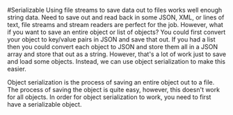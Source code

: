#Serializable
Using file streams to save data out to files works well enough string data. Need to save out and read back in some JSON, XML, or lines of text, file streams and stream readers are perfect for the job. However, what if you want to save an entire object or list of objects? You could first convert your object to key/value pairs in JSON and save that out. If you had a list then you could convert each object to JSON and store them all in a JSON array and store that out as a string. However, that's a lot of work just to save and load some objects. Instead, we can use object serialization to make this easier.

Object serialization is the process of saving an entire object out to a file. The process of saving the object is quite easy, however, this doesn't work for all objects. In order for object serialization to work, you need to first have a serializable object.